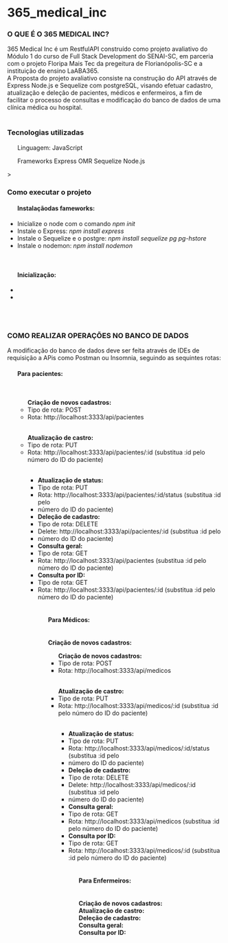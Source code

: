 # 365_medical_inc

<h3><b>O QUE É O 365 MEDICAL INC?</b></h3>
365 Medical Inc é um RestfulAPI construído como projeto avaliativo do Módulo 1 do curso de Full Stack Development do SENAI-SC, em parceria com o projeto Floripa Mais Tec da pregeitura de Florianópolis-SC e a instituição de ensino LaABA365. <br>
A Proposta do projeto avaliativo consiste na construção do API através de Express Node.js e Sequelize com postgreSQL, visando efetuar cadastro, atualização e deleção de pacientes, médicos e enfermeiros, a fim de facilitar o processo de consultas e modificação do banco de dados de uma clínica médica ou hospital.<br>
<br>

<h3>Tecnologias utilizadas</h3>

<ul>Linguagem:
<il>JavaScript</il></ul>

<ul>Frameworks
<il>Express</il>
<il>OMR Sequelize</il>
<il>Node.js</il></ul>>

<h3>Como executar o projeto</h3>
<ul><h4>Instalaçãodas fameworks:</h4>
<li>Inicialize o node com o comando <i>npm init</i></li> 
<li>Instale o Express: <i>npm install express</i></li>
<li>Instale o Sequelize e o postgre: <i>npm install sequelize pg pg-hstore</i></li>
<li>Instale o nodemon: <i>npm install nodemon</i></li></ul>

<br>

<ul><h4>Inicialização:</h4>
<li></li>
<li></li></ul>
<br>
<br>
<h3><b>COMO REALIZAR OPERAÇÕES NO BANCO DE DADOS</b></h3>
A modificação do banco de dados deve ser feita através de IDEs de requisição a APis como Postman ou Insomnia, seguindo as sequintes rotas:

<br>

<ul><h4><b>Para pacientes:</b></h4><br>
<ul><b>Criação de novos cadastros:</b><br>
<li>Tipo de rota: POST<br></li>
<li>Rota: http://localhost:3333/api/pacientes </li></ul><br>
<ul><b>Atualização de castro:</b><br>
<li>Tipo de rota: PUT<br></li>
<li>Rota: http://localhost:3333/api/pacientes/:id (substitua :id pelo número do ID do paciente)</li><ul><br>
<li><b>Atualização de status:</b><br>
<li>Tipo de rota: PUT<br>
<li>Rota: http://localhost:3333/api/pacientes/:id/status (substitua :id pelo <li>número do ID do paciente)<br>
<li><b>Deleção de cadastro:</b><br>
<li>Tipo de rota: DELETE<br>
<li>Delete: http://localhost:3333/api/pacientes/:id (substitua :id pelo <li>número do ID do paciente)
<li><b>Consulta geral:</b><br>
<li>Tipo de rota: GET<br>
<li>Rota: http://localhost:3333/api/pacientes (substitua :id pelo número do ID do paciente)
<li><b>Consulta por ID:</b><br>
<li>Tipo de rota: GET<br>
<li>Rota: http://localhost:3333/api/pacientes/:id (substitua :id pelo número do ID do paciente)<br><ul>

<br>

<h4><b>Para Médicos:</b></h4><br>
<b>Criação de novos cadastros:</b><br>
<ul><b>Criação de novos cadastros:</b><br>
<li>Tipo de rota: POST<br></li>
<li>Rota: http://localhost:3333/api/medicos </li></ul><br>
<ul><b>Atualização de castro:</b><br>
<li>Tipo de rota: PUT<br></li>
<li>Rota: http://localhost:3333/api/medicos/:id (substitua :id pelo número do ID do paciente)</li><ul><br>
<li><b>Atualização de status:</b><br>
<li>Tipo de rota: PUT<br>
<li>Rota: http://localhost:3333/api/medicos/:id/status (substitua :id pelo <li>número do ID do paciente)<br>
<li><b>Deleção de cadastro:</b><br>
<li>Tipo de rota: DELETE<br>
<li>Delete: http://localhost:3333/api/medicos/:id (substitua :id pelo <li>número do ID do paciente)
<li><b>Consulta geral:</b><br>
<li>Tipo de rota: GET<br>
<li>Rota: http://localhost:3333/api/medicos (substitua :id pelo número do ID do paciente)
<li><b>Consulta por ID:</b><br>
<li>Tipo de rota: GET<br>
<li>Rota: http://localhost:3333/api/medicos/:id (substitua :id pelo número do ID do paciente)<br><ul>


<br>
<h4><b>Para Enfermeiros:</b></h4><br>
<b>Criação de novos cadastros:</b><br>
<b>Atualização de castro:</b><br>
<b>Deleção de cadastro:</b><br>
<b>Consulta geral:</b><br>
<b>Consulta por ID:</b><br>
<br>
<b></b>




